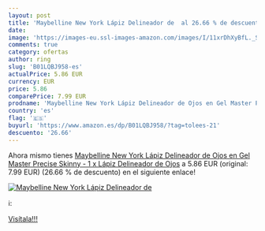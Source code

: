 ```yaml
---
layout: post
title: 'Maybelline New York Lápiz Delineador de  al 26.66 % de descuento'
date: 
image: 'https://images-eu.ssl-images-amazon.com/images/I/11xrDhXyBfL._SL200_.jpg'
comments: true
category: ofertas
author: ring
slug: 'B01LQBJ958-es'
actualPrice: 5.86 EUR
currency: EUR
price: 5.86
comparePrice: 7.99 EUR
prodname: 'Maybelline New York Lápiz Delineador de Ojos en Gel Master Precise Skinny - 1 x Lápiz Delineador de Ojos'
country: 'es'
flag: '🇪🇸'
buyurl: 'https://www.amazon.es/dp/B01LQBJ958/?tag=tolees-21'
descuento: '26.66'
---
```


Ahora mismo tienes [Maybelline New York Lápiz Delineador de Ojos en Gel Master Precise Skinny - 1 x Lápiz Delineador de Ojos](https://www.amazon.es/dp/B01LQBJ958/?tag=tolees-21) a 5.86 EUR (original: 7.99 EUR) (26.66 %  de descuento) en el siguiente enlace!

[![Maybelline New York Lápiz Delineador de ](https://images-eu.ssl-images-amazon.com/images/I/11xrDhXyBfL._SL200_.jpg)](https://www.amazon.es/dp/B01LQBJ958/?tag=tolees-21)

ℹ️:


[Visítala!!!](https://www.amazon.es/dp/B01LQBJ958/?tag=tolees-21)
